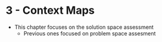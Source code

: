 # 3 - Context Maps

- This chapter focuses on the solution space assessment
  - Previous ones focused on problem space assesment



